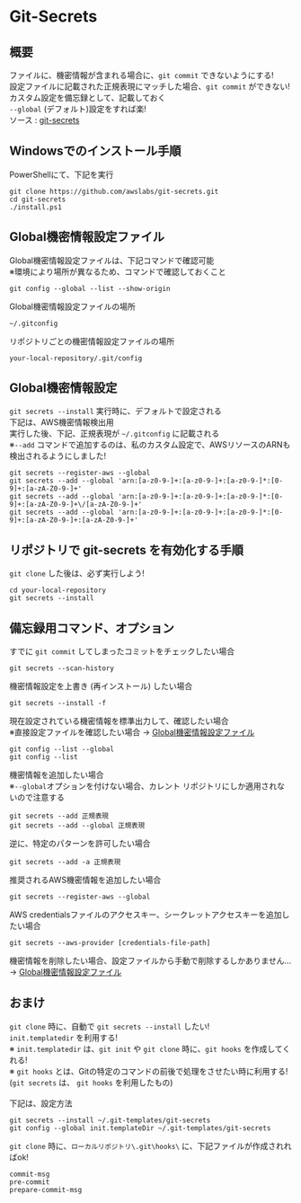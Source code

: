 # Git-Secrets

## 概要
ファイルに、機密情報が含まれる場合に、`git commit` できないようにする!  
設定ファイルに記載された正規表現にマッチした場合、`git commit` ができない!  
カスタム設定を備忘録として、記載しておく  
`--global` (デフォルト)設定をすれば楽!  
ソース : [git-secrets](https://github.com/awslabs/git-secrets)


## Windowsでのインストール手順
PowerShellにて、下記を実行
```
git clone https://github.com/awslabs/git-secrets.git
cd git-secrets
./install.ps1
```


## Global機密情報設定ファイル
Global機密情報設定ファイルは、下記コマンドで確認可能  
※環境により場所が異なるため、コマンドで確認しておくこと
```
git config --global --list --show-origin
```

Global機密情報設定ファイルの場所
```
~/.gitconfig
```
リポジトリごとの機密情報設定ファイルの場所
```
your-local-repository/.git/config
```


## Global機密情報設定
`git secrets --install` 実行時に、デフォルトで設定される  
下記は、AWS機密情報検出用  
実行した後、下記、正規表現が `~/.gitconfig` に記載される  
※`--add` コマンドで追加するのは、私のカスタム設定で、AWSリソースのARNも検出されるようにしました!  
```
git secrets --register-aws --global
git secrets --add --global 'arn:[a-z0-9-]+:[a-z0-9-]+:[a-z0-9-]*:[0-9]+:[a-zA-Z0-9-]+'
git secrets --add --global 'arn:[a-z0-9-]+:[a-z0-9-]+:[a-z0-9-]*:[0-9]+:[a-zA-Z0-9-]+\/[a-zA-Z0-9-]+'
git secrets --add --global 'arn:[a-z0-9-]+:[a-z0-9-]+:[a-z0-9-]*:[0-9]+:[a-zA-Z0-9-]+:[a-zA-Z0-9-]+'
```


## リポジトリで git-secrets を有効化する手順
`git clone` した後は、必ず実行しよう!
```
cd your-local-repository
git secrets --install
```


## 備忘録用コマンド、オプション
すでに `git commit` してしまったコミットをチェックしたい場合  
```
git secrets --scan-history
```

機密情報設定を上書き (再インストール) したい場合  
```
git secrets --install -f
```

現在設定されている機密情報を標準出力して、確認したい場合  
※直接設定ファイルを確認したい場合 → [Global機密情報設定ファイル](#global機密情報設定ファイル)
```
git config --list --global
git config --list
```

機密情報を追加したい場合  
※`--global`オプションを付けない場合、カレント リポジトリにしか適用されないので注意する
```
git secrets --add 正規表現
git secrets --add --global 正規表現
```

逆に、特定のパターンを許可したい場合
```
git secrets --add -a 正規表現
```

推奨されるAWS機密情報を追加したい場合
```
git secrets --register-aws --global
```

AWS credentialsファイルのアクセスキー、シークレットアクセスキーを追加したい場合  
```
git secrets --aws-provider [credentials-file-path]
```

機密情報を削除したい場合、設定ファイルから手動で削除するしかありません...  
→ [Global機密情報設定ファイル](#global機密情報設定ファイル)

## おまけ
`git clone` 時に、自動で `git secrets --install` したい!  
`init.templatedir` を利用する!  
※ `init.templatedir` は、`git init` や `git clone` 時に、`git hooks` を作成してくれる!  
※ `git hooks` とは、Gitの特定のコマンドの前後で処理をさせたい時に利用する!  
(`git secrets` は、 `git hooks` を利用したもの)  
<br>
下記は、設定方法

```
git secrets --install ~/.git-templates/git-secrets
git config --global init.templateDir ~/.git-templates/git-secrets
```

`git clone` 時に、`ローカルリポジトリ\.git\hooks\` に、下記ファイルが作成されればok!

```
commit-msg
pre-commit
prepare-commit-msg
```